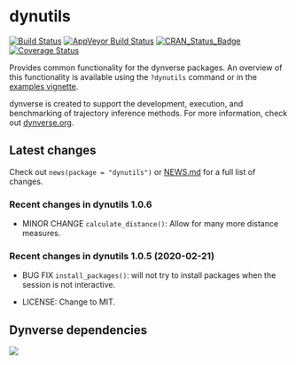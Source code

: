 
# dynutils

[![Build
Status](https://travis-ci.org/dynverse/dynutils.svg?branch=master)](https://travis-ci.org/dynverse/dynutils)
[![AppVeyor Build
Status](https://ci.appveyor.com/api/projects/status/github/dynverse/dynutils?branch=master&svg=true)](https://ci.appveyor.com/project/dynverse/dynutils)
[![CRAN\_Status\_Badge](https://www.r-pkg.org/badges/version/dynutils)](https://cran.r-project.org/package=dynutils)
[![Coverage
Status](https://codecov.io/gh/dynverse/dynutils/branch/master/graph/badge.svg)](https://codecov.io/gh/dynverse/dynutils?branch=master)

Provides common functionality for the dynverse packages. An overview of
this functionality is available using the `?dynutils` command or in the
[examples
vignette](https://CRAN.R-project.org/package=dynutils/vignettes/functionality.html).

dynverse is created to support the development, execution, and
benchmarking of trajectory inference methods. For more information,
check out [dynverse.org](https://dynverse.org).

## Latest changes

Check out `news(package = "dynutils")` or [NEWS.md](NEWS.md) for a full
list of changes.

<!-- This section gets automatically generated from inst/NEWS.md, and also generates inst/NEWS -->

### Recent changes in dynutils 1.0.6

-   MINOR CHANGE `calculate_distance()`: Allow for many more distance
    measures.

### Recent changes in dynutils 1.0.5 (2020-02-21)

-   BUG FIX `install_packages()`: will not try to install packages when
    the session is not interactive.

-   LICENSE: Change to MIT.

## Dynverse dependencies

<!-- Generated by "update_dependency_graphs.R" in the main dynverse repo -->

![](man/figures/dependencies.png)
